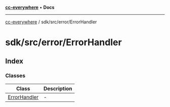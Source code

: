[**cc-everywhere**](../../../../index.md) • **Docs**

***

[cc-everywhere](../../../../index.md) / sdk/src/error/ErrorHandler

# sdk/src/error/ErrorHandler

## Index

### Classes

| Class | Description |
| ------ | ------ |
| [ErrorHandler](classes/ErrorHandler.md) | - |
